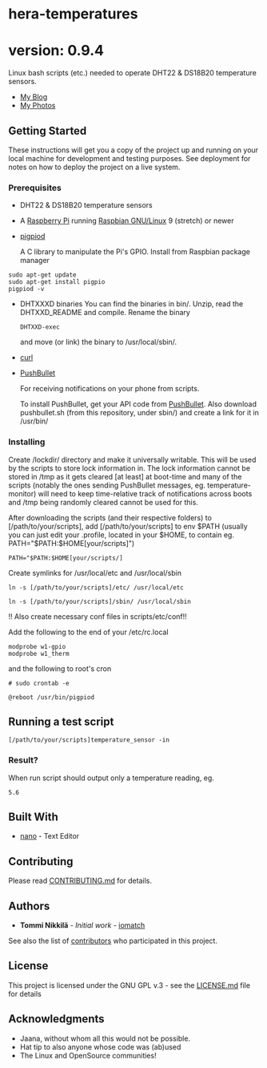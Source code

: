 # hera-temperatures
# version: 0.9.4
Linux bash scripts (etc.) needed to operate DHT22 & DS18B20 temperature sensors. 

 * [My Blog](http://f8.oire.fi/blog)
 * [My Photos](http://f8.oire.fi/)

## Getting Started

These instructions will get you a copy of the project up and running on your local machine for development and testing purposes. See deployment for notes on how to deploy the project on a live system.

### Prerequisites
 - DHT22 & DS18B20 temperature sensors
 
 - A [Raspberry Pi](https://www.raspberrypi.org/) running [Raspbian GNU/Linux](https://www.raspbian.org/) 9 (stretch) or newer
 
 - [pigpiod](https://github.com/guymcswain/pigpio-client/wiki/Install-and-configure-pigpiod) 

	A C library to manipulate the Pi's GPIO.
	Install from Raspbian package manager
```
sudo apt-get update
sudo apt-get install pigpio
pigpiod -v
```
 - DHTXXXD binaries
	You can find the binaries in bin/. Unzip, read the DHTXXD_README and compile. Rename the binary
	```
	DHTXXD-exec
	```
	and move (or link) the binary to /usr/local/sbin/.
	
 - [curl](http://curl.haxx.se)

 - [PushBullet](https://www.pushbullet.com/)

	For receiving notifications on your phone from scripts.
	
	To install PushBullet, get your API code from [PushBullet](https://www.pushbullet.com/). Also download pushbullet.sh (from this repository, under sbin/) and create a link for it in /usr/bin/

### Installing

Create /lockdir/ directory and make it universally writable. This will be used by the scripts to store lock information in. The lock information cannot be stored in /tmp as it gets cleared [at least] at boot-time and many of the scripts (notably the ones sending PushBullet messages, eg. temperature-monitor) will need to keep time-relative track of notifications across boots and /tmp being randomly cleared cannot be used for this.

After downloading the scripts (and their respective folders) to [/path/to/your/scripts], add [/path/to/your/scripts] to env $PATH (usually you can just edit your .profile, located in your $HOME, to contain eg. PATH="$PATH:$HOME[your/scripts]")

```
PATH="$PATH:$HOME[your/scripts/]
```

Create symlinks for /usr/local/etc and /usr/local/sbin
```
ln -s [/path/to/your/scripts]/etc/ /usr/local/etc
```
```
ln -s [/path/to/your/scripts]/sbin/ /usr/local/sbin
```

!! Also create necessary conf files in scripts/etc/conf!!

Add the following to the end of your /etc/rc.local

```
modprobe w1-gpio
modprobe w1_therm
```
and the following to root's cron

```
# sudo crontab -e
```
```
@reboot /usr/bin/pigpiod
```

## Running a test script

```
[/path/to/your/scripts]temperature_sensor -in
```

### Result?

When run script should output only a temperature reading, eg.
```
5.6
```

## Built With

* [nano](https://www.nano-editor.org/) - Text Editor

## Contributing

Please read [CONTRIBUTING.md](https://gist.github.com/PurpleBooth/b24679402957c63ec426) for details.

## Authors

* **Tommi Nikkilä** - *Initial work* - [iomatch](https://github.com/iomatch) 

See also the list of [contributors](https://github.com/your/project/contributors) who participated in this project.

## License

This project is licensed under the GNU GPL v.3 - see the [LICENSE.md](LICENSE.md) file for details

## Acknowledgments

* Jaana, without whom all this would not be possible.
* Hat tip to also anyone whose code was (ab)used
* The Linux and OpenSource communities!
